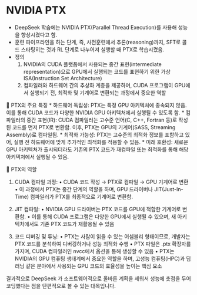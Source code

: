 # NVIDIA PTX #

  * DeepSeek 학습에는 NVIDIA PTX(Parallel Thread Execution)를 사용해 성능을 향상시켰다고 함. 
  * 훈련 파이프라인을 하는 단계, 즉, 사전훈련에서 추론(reasoning)까지, SFT로 콜드 스타팅히는 것과 RL 단계로 나누어져 실행할 때 PTX로 학습시켰음.  
  * 정의
    1) NVIDIA의 CUDA 플랫폼에서 사용되는 중간 표현(intermediate representation)으로 GPU에서 실행되는 코드를 표현하기 위한 가상 ISA(Instruction Set Architecture)
    2) 컴파일러와 하드웨어 간의 추상화 계층을 제공하며, CUDA 프로그램이 GPU에서 실행되기 전, 최적화 및 기계어로 변환되는 과정에서 중요한 역할
    
🤖 PTX의 주요 특징
    * 하드웨어 독립성: PTX는 특정 GPU 아키텍처에 종속되지 않음. 이를 통해 CUDA 코드가 다양한 NVIDIA GPU 아키텍처에서 실행될 수 있도록 함.
    * 컴파일러의 중간 표현(IR): CUDA 컴파일러는 고수준 언어(C, C++, Fortran 등)로 작성된 코드를 먼저 PTX로 변환함. 이후, PTX는 GPU의 기계어(SASS, Streaming Assembly)로 컴파일됨. 
    * 최적화 가능성: PTX는 고수준의 최적화 정보를 포함하고 있어, 실행 전 하드웨어에 맞게 추가적인 최적화를 적용할 수 있음.
    * 미래 호환성: 새로운 GPU 아키텍처가 출시되더라도 기존의 PTX 코드가 재컴파일 또는 최적화를 통해 해당 아키텍처에서 실행될 수 있음.

🤖 PTX의 역할
  1) CUDA 컴파일 과정:
     • CUDA 코드 작성 → PTX로 컴파일 → GPU 기계어로 변환
     • 이 과정에서 PTX는 중간 단계의 역할을 하며, GPU 드라이버나 JIT(Just-In-Time) 컴파일러가 PTX를 최종적으로 기계어로 변환함.
     
  2) JIT 컴파일:
     • NVIDIA GPU 드라이버는 PTX 코드를 GPU에 적합한 기계어로 변환함.
     • 이를 통해 CUDA 프로그램은 다양한 GPU에서 실행될 수 있으며, 새 아키텍처에서도 기존 PTX 코드가 재활용될 수 있음
     
 3. 코드 디버깅 및 튜닝:
   • PTX는 사람이 읽을 수 있는 어셈블리 형태이므로, 개발자는 PTX 코드를 분석하여 디버깅하거나 성능 최적화 수행
   • PTX 파일은 .ptx 확장자를 가지며, CUDA 컴파일러인 nvcc에서 옵션을 통해 생성할 수 있음
   • PTX는 NVIDIA의 GPU 컴퓨팅 생태계에서 중요한 역할을 하며, 고성능 컴퓨팅(HPC)과 딥러닝 같은 분야에서 사용되는 GPU 코드의 효율성을 높이는 핵심 요소

결과적으로 DeepSeek 가 소프트웨어적으로 올바른 계획을 세워서 성능에 촛점을 두어 코딩했다는 점을 단편적으로 볼 수 있는 대목입니다.
